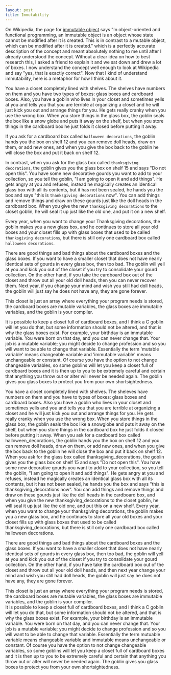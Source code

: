 ```yaml
---
layout: post
title: Immutability
---
```


On Wikipedia, the page for [immutable object](https://en.wikipedia.org/wiki/Immutable_object) says "In object-oriented and functional programming, an immutable object is an object whose state cannot be modified after it is created. This is in contrast to a mutable object, which can be modified after it is created." which is a perfectly accurate description of the concept and meant absolutely nothing to me until after I already understood the concept.  Without a clear idea on how to best research this, I asked a friend to explain it and we sat down and drew a lot of boxes. I now understand the concept well enough to look at Wikipedia and say "yes, that is exactly correct". Now that I kind of understand immutability, here is a metaphor for how I think about it.  

You have a closet completely lined with shelves. The shelves have numbers on them and you have two types of boxes: glass boxes and cardboard boxes. Also, you have a goblin who lives in your closet and sometimes yells at you and tells you that you are terrible at organizing a closet and he will just kick you out and arrange things for you. He gets really cranky when you use the wrong box. When you store things in the glass box, the goblin seals the box like a snow globe and puts it away on the shelf, but when you store things in the cardboard box he just folds it closed before putting it away.  

If you ask for a cardboard box called `halloween decorations`, the goblin hands you the box on shelf 12 and you can remove doll heads, draw on them, or add new ones, and when you give the box back to the goblin he will close the box and put it back on shelf 12.  

In contrast, when you ask for the glass box called `thanksgiving decorations`, the goblin gives you the glass box on shelf 15 and says "Do not open this". You have some new decorative gourds you want to add to your collection, so you tell the goblin, "I am going to open it and add things". He gets angry at you and refuses, instead he magically creates an identical glass box with all its contents, but it has not been sealed, he hands you the box and says "this is `thanksgiving decorations` now". You can add things and remove things and draw on these gourds just like the doll heads in the cardboard box. When you give the new `thanksgiving decorations` to the closet goblin, he will seal it up just like the old one, and put it on a new shelf.  

Every year, when you want to change your Thanksgiving decorations, the goblin makes you a new glass box, and he continues to store all your old boxes and your closet fills up with glass boxes that used to be called `thanksgiving decorations`, but there is still only one cardboard box called `halloween decorations`.  

There are good things and bad things about the cardboard boxes and the glass boxes. If you want to have a smaller closet that does not have nearly identical sets of gourds in every glass box, then too bad. The goblin will yell at you and kick you out of the closet if you try to consolidate your gourd collection. On the other hand, if you take the cardboard box out of the closet and throw out all your old doll heads, then you can never recover them. Next year, if you change your mind and wish you still had doll heads, the goblin will just say he does not have any, they are gone forever.  

This closet is just an array where everything your program needs is stored, the cardboard boxes are mutable variables, the glass boxes are immutable variables, and the goblin is your compiler.  

It is possible to keep a closet full of cardboard boxes, and I think a C goblin will let you do that, but some information should not be altered, and that is why the glass boxes exist. For example, your birthday is an immutable variable. You were born on that day, and you can never change that. Your job is a mutable variable; you might decide to change profession and so you will want to be able to change that variable. Essentially the term 'mutable variable' means changeable variable and 'immutable variable' means unchangeable or constant. Of course you have the option to not change changeable variables, so some goblins will let you keep a closet full of cardboard boxes and it is then up to you to be extremely careful and certain that anything you throw out or alter will never be needed again. The goblin gives you glass boxes to protect you from your own shortsightedness.  

You have a closet completely lined with shelves. The sheleves have numbers on them and you have to types of boxes: glass boxes and cardboard boxes. Also you have a goblin who lives in your closet and sometimes yells and you and tells you that you are terrible at organizing a closet and he will just kick you out and arrange things for you. He gets really cranky when you use the wrong box. When you store things in the glass box, the goblin seals the box like a snowglobe and puts it away on the shelf, but when you store things in the cardboard box he just folds it closed before putting it away. When you ask for a cardboard box called halloween_decorations, the goblin hands you the box on shelf 12 and you can remove doll heads, draw on them, or add new ones, and when you give the box back to the goblin he will close the box and put it back on shelf 12. When you ask for the glass box called thanksgiving_decorations, the goblin gives you the glass box on shelf 15 and says "Do not open this". You have some new decorative gourds you want to add to your collection, so you tell the goblin, "I am going to open it and add things". He gets angry at you and refuses, instead he magically creates an identical glass box with all its contents, but it has not been sealed, he hands you the box and says "this is thanksgiving_decorations now". You can add things and remove things and draw on these gourds just like the doll heads in the cardboard box, and when you give the new thanksgiving_decorations to the closet goblin, he will seal it up just like the old one, and put this on a new shelf. Every year, when you want to change your thanksgiving decorations, the goblin makes you a new glass box, and he continues to store all your old boxes and your closet fills up with glass boxes that used to be called thanksgiving_decorations, but there is still only one cardboard box called halloween decorations.  

There are good things and bad things about the cardboard boxes and the glass boxes. If you want to have a smaller closet that does not have nearly identical sets of gourds in every glass box, then too bad, the goblin will yell at you and kick you out of the closet if you try to consolidate your gourd collection. On the other hand, if you have take the cardboard box out of the closet and throw out all your old doll heads, and then next year change your mind and wish you still had doll heads, the goblin will just say he does not have any, they are gone forever.  

This closet is just an array where everything your program needs is stored, the cardboard boxes are mutable variables, the glass boxes are immutable variables, and the goblin is your compiler.  
It is possible to keep a closet full of cardboard boxes, and I think a C goblin will let you do that, but some information should not be altered, and that is why the glass boxes exist. For example, your birthday is an immutable variable. You were born on that day, and you can never change that. Your job is a mutable variable; you might decide to change profession and so you will want to be able to change that variable. Essentially the term mutuable variable means changeable variable and immutable means unchangeable or constant. Of course you have the option to not change changeable variables, so some goblins will let you keep a closet full of cardboard boxes and it is then up to you to be extremely careful and certain that anything you throw out or alter will never be needed again. The goblin gives you glass boxes to protect you from your own shortsightedness.   
